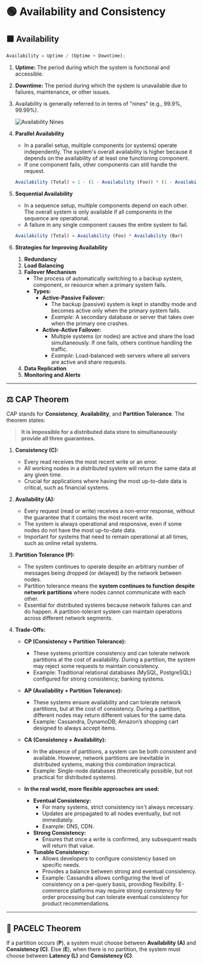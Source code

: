 # 🟢 Availability and Consistency

## 🟩 Availability

```jsx
Availability = Uptime / (Uptime + Downtime);
```

1. **Uptime:** The period during which the system is functional and accessible.
2. **Downtime:** The period during which the system is unavailable due to failures, maintenance, or other issues.
3. Availability is generally referred to in terms of "nines" (e.g., 99.9%, 99.99%).

   ![Availability Nines](https://substackcdn.com/image/fetch/f_auto,q_auto:good,fl_progressive:steep/https%3A%2F%2Fsubstack-post-media.s3.amazonaws.com%2Fpublic%2Fimages%2Fe271d918-4a3b-4c74-ada6-6ce1b01a30ef_1632x912.png)

4. **Parallel Availability**

   - In a parallel setup, multiple components (or systems) operate independently. The system's overall availability is higher because it depends on the availability of at least one functioning component.
   - If one component fails, other components can still handle the request.

   ```jsx
   Availability (Total) = 1 - (1 - Availability (Foo)) * (1 - Availability (Bar))
   ```

5. **Sequential Availability**

   - In a sequence setup, multiple components depend on each other. The overall system is only available if all components in the sequence are operational.
   - A failure in any single component causes the entire system to fail.

   ```jsx
   Availability (Total) = Availability (Foo) * Availability (Bar)
   ```

6. **Strategies for Improving Availability**
   1. **Redundancy**
   2. **Load Balancing**
   3. **Failover Mechanism**
      - The process of automatically switching to a backup system, component, or resource when a primary system fails.
      - **Types:**
        - **Active-Passive Failover:**
          - The backup (passive) system is kept in standby mode and becomes active only when the primary system fails.
          - _Example:_ A secondary database or server that takes over when the primary one crashes.
        - **Active-Active Failover:**
          - Multiple systems (or nodes) are active and share the load simultaneously. If one fails, others continue handling the traffic.
          - _Example:_ Load-balanced web servers where all servers are active and share requests.
   4. **Data Replication**
   5. **Monitoring and Alerts**

---

## ⚖️ CAP Theorem

CAP stands for **Consistency**, **Availability**, and **Partition Tolerance**. The theorem states:

> **It is impossible for a distributed data store to simultaneously provide all three guarantees.**

1. **Consistency (C):**

   - Every read receives the most recent write or an error.
   - All working nodes in a distributed system will return the same data at any given time.
   - Crucial for applications where having the most up-to-date data is critical, such as financial systems.

2. **Availability (A):**

   - Every request (read or write) receives a non-error response, without the guarantee that it contains the most recent write.
   - The system is always operational and responsive, even if some nodes do not have the most up-to-date data.
   - Important for systems that need to remain operational at all times, such as online retail systems.

3. **Partition Tolerance (P):**

   - The system continues to operate despite an arbitrary number of messages being dropped (or delayed) by the network between nodes.
   - Partition tolerance means the **system continues to function despite network partitions** where nodes cannot communicate with each other.
   - Essential for distributed systems because network failures can and do happen. A partition-tolerant system can maintain operations across different network segments.

4. **Trade-Offs:**

   - **CP (Consistency + Partition Tolerance):**
     - These systems prioritize consistency and can tolerate network partitions at the cost of availability. During a partition, the system may reject some requests to maintain consistency.
     - Example: Traditional relational databases (MySQL, PostgreSQL) configured for strong consistency; banking systems.
   - **AP (Availability + Partition Tolerance):**
     - These systems ensure availability and can tolerate network partitions, but at the cost of consistency. During a partition, different nodes may return different values for the same data.
     - Example: Cassandra, DynamoDB; Amazon’s shopping cart designed to always accept items.
   - **CA (Consistency + Availability):**

     - In the absence of partitions, a system can be both consistent and available. However, network partitions are inevitable in distributed systems, making this combination impractical.
     - Example: Single-node databases (theoretically possible, but not practical for distributed systems).

   - **In the real world, more flexible approaches are used:**
     - **Eventual Consistency:**
       - For many systems, strict consistency isn't always necessary.
       - Updates are propagated to all nodes eventually, but not immediately.
       - Example: DNS, CDN.
     - **Strong Consistency:**
       - Ensures that once a write is confirmed, any subsequent reads will return that value.
     - **Tunable Consistency:**
       - Allows developers to configure consistency based on specific needs.
       - Provides a balance between strong and eventual consistency.
       - Example: Cassandra allows configuring the level of consistency on a per-query basis, providing flexibility. E-commerce platforms may require strong consistency for order processing but can tolerate eventual consistency for product recommendations.

---

## 🧩 PACELC Theorem

If a partition occurs (**P**), a system must choose between **Availability (A)** and **Consistency (C)**. Else (**E**), when there is no partition, the system must choose between **Latency (L)** and **Consistency (C)**.
